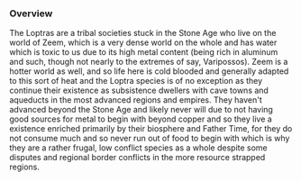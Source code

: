 
### Overview

The Loptras are a tribal societies stuck in the Stone Age who live on the world of Zeem, which is a very dense world on the whole and has water which is toxic to us due to its high metal content (being rich in aluminum and such, though not nearly to the extremes of say, Varipossos). Zeem is a hotter world as well, and so life here is cold blooded and generally adapted to this sort of heat and the Loptra species is of no exception as they continue their existence as subsistence dwellers with cave towns and aqueducts in the most advanced regions and empires.  They haven't advanced beyond the Stone Age and likely never will due to not having good sources for metal to begin with beyond copper and so they live a existence enriched primarily by their biosphere and Father Time, for they do not consume much and so never run out of food to begin with which is why they are a rather frugal, low conflict species as a whole despite some disputes and regional border conflicts in the more resource strapped regions.  
